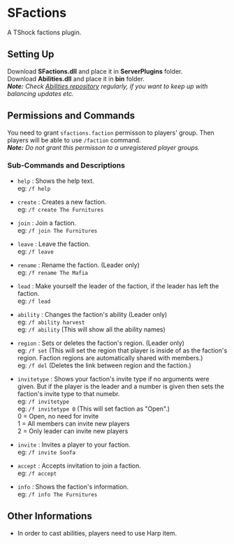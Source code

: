 
# SFactions
A TShock factions plugin.

## Setting Up
Download **SFactions.dll** and place it in **ServerPlugins** folder. <br>
Download **Abilities.dll** and place it in **bin** folder. <br>
_**Note:** Check [Abilities repository](https://github.com/Soof4/Abilities) regularly, if you want to keep up with balancing updates etc._

## Permissions and Commands
You need to grant `sfactions.faction` permisson to players' group. Then players will be able to use `/faction` command. <br>
_**Note:** Do not grant this permisson to a unregistered player groups._

### Sub-Commands and Descriptions
* `help` : Shows the help text. <br>
eg: `/f help`

* `create` : Creates a new faction. <br>
eg: `/f create The Furnitures`

* `join` : Join a faction. <br>
eg: `/f join The Furnitures`

* `leave` : Leave the faction. <br>
eg: `/f leave`

* `rename` : Rename the faction. (Leader only) <br>
eg: `/f rename The Mafia`

* `lead` : Make yourself the leader of the  faction, if the leader has left the faction. <br>
eg: `/f lead`

* `ability` : Changes the faction's ability (Leader only) <br>
eg: `/f ability harvest` <br>
eg: `/f ability` (This will show all the ability names)

* `region` : Sets or deletes the faction's region. (Leader only) <br>
eg: `/f set` (This will set the region that player is inside of as the faction's region. Faction regions are automatically shared with members.) <br>
eg: `/f del` (Deletes the link between region and the faction.)

* `invitetype` : Shows your faction's invite type if no arguments were given. But if the player is the leader and a number is given then sets the faction's invite type to that numebr. <br>
eg: `/f invitetype` <br>
eg: `/f invitetype 0` (This will set faction as "Open".) <br>
0 = Open, no need for invite <br>
1 = All members can invite new players <br>
2 = Only leader can invite new players <br>

* `invite` : Invites a player to your faction. <br>
eg: `/f invite Soofa`

* `accept` : Accepts invitation to join a faction. <br>
eg: `/f accept`

* `info` : Shows the faction's information. <br>
eg: `/f info The Furnitures`

## Other Informations
* In order to cast abilities, players need to use Harp item.
